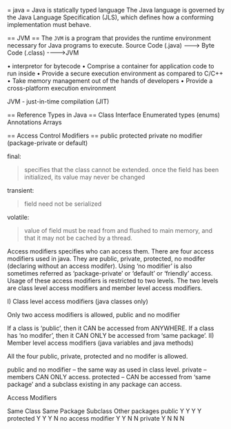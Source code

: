 = java =
Java is statically typed language
The Java language is governed by the Java Language Specification (JLS), which defines how a conforming implementation must behave.



== JVM ==
The `JVM` is a program that provides the runtime environment necessary for Java programs to execute.
Source Code (.java) ---> Byte Code (.class) ---->JVM

• interpretor for bytecode
• Comprise a container for application code to run inside
• Provide a secure execution environment as compared to C/C++
• Take memory management out of the hands of developers
• Provide a cross-platform execution environment

JVM - just-in-time compilation (JIT)


== Reference Types in Java ==
Class
Interface
Enumerated types (enums)
Annotations
Arrays

== Access Control Modifiers ==
public
protected
private
no modifier (package-private or default)

final:
> specifies that the class cannot be extended.
> once the field has been initialized, its value may never be changed

transient:
> field need not be serialized

volatile:
> value of field must be read from and flushed to main memory, and that it may not be cached by a thread.




Access modifiers specifies who can access them. There are four access modifiers used in java. They are public, private, protected, no modifer (declaring without an access modifer). Using ‘no modifier’ is also sometimes referred as ‘package-private’ or ‘default’ or ‘friendly’ access. Usage of these access modifiers is restricted to two levels. The two levels are class level access modifiers and member level access modifiers.

I) Class level access modifiers (java classes only)

Only two access modifiers is allowed, public and no modifier

If a class is ‘public’, then it CAN be accessed from ANYWHERE.
If a class has ‘no modifer’, then it CAN ONLY be accessed from ‘same package’.
II) Member level access modifiers (java variables and java methods)

All the four public, private, protected and no modifer is allowed.

public and no modifier – the same way as used in class level.
private – members CAN ONLY access.
protected – CAN be accessed from ‘same package’ and a subclass existing in any package can access.



Access Modifiers

Same Class	Same Package	Subclass	Other packages
public	Y	Y	Y	Y
protected	Y	Y	Y	N
no access modifier	Y	Y	N	N
private	Y	N	N	N



